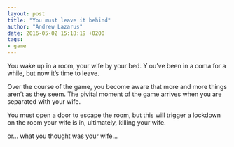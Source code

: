 ```yaml
---
layout: post
title: "You must leave it behind"
author: "Andrew Lazarus"
date: 2016-05-02 15:18:19 +0200
tags:
- game
---
```


You wake up in a room, your wife by your bed.
Y
ou’ve been in a coma for a while, but now it’s time to leave.

Over the course of the game, you become aware that more and more things aren’t as they seem.
The pivital moment of the game arrives when you are separated with your wife.

You must open a door to escape the room, but this will trigger a lockdown on the room your wife is in, ultimately, killing your wife.

or... what you thought was your wife...